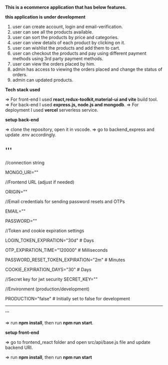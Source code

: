 
**This is a ecommerce application that has below features.**

__this application is under development__

1. user can create account, login and email-verification.
2. user can see all the products available.
3. user can sort the products by price and categories.
4. user can view details of each product by clicking on it.
5. user can wishlist the products and add them to cart.
6. user can checkout the products and pay using different payment methods using 3rd party payment methods.
7. user can view the orders placed by him.
8. admin has access to viewing the orders placed and change the status of orders.
9. admin can updated products.


**Tech stack used**

=> For front-end I used **react,redux-toolkit,material-ui and vite** build tool.
=> For back-end I used **express.js, node.js and mongodb**.
=> For deployment I used **vercel** serverless service.

**setup back-end**

=> clone the repository, open it in vscode.
=> go to backend_express and update .env accordingly.

'''
----------------------------------------------------------------------------------------------------------------
//connection string

MONGO_URI=""


//Frontend URL (adjust if needed)

ORIGIN=""

//Email credentials for sending password resets and OTPs

EMAIL=""

PASSWORD=""

//Token and cookie expiration settings

LOGIN_TOKEN_EXPIRATION="30d"  # Days

OTP_EXPIRATION_TIME="120000"  # Milliseconds

PASSWORD_RESET_TOKEN_EXPIRATION="2m"  # Minutes

COOKIE_EXPIRATION_DAYS="30"    # Days

//Secret key for jwt security
SECRET_KEY=""

//Environment (production/development)

PRODUCTION="false" # Initially set to false for development

-----------------------------------------------------------------
'''

=> run **npm install**, then run **npm run start**.


**setup front-end**

=> go to frontend_react folder and open src/api/base.js file and update backend URI.

=> run **npm install**, then run **npm run start**

